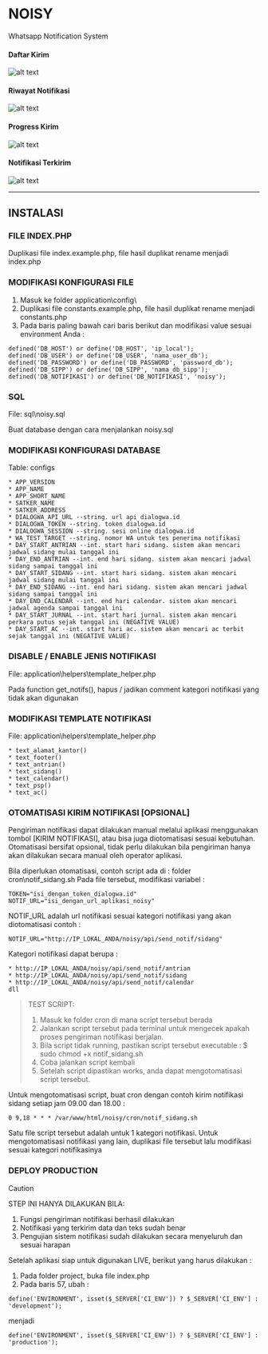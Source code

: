 # NOISY
Whatsapp Notification System

####  Daftar Kirim
![alt text](https://github.com/chakoochandra/Noisy/blob/main/assets/images/ss/1_noisy_daftar_kirim.png?raw=true)

####  Riwayat Notifikasi
![alt text](https://github.com/chakoochandra/Noisy/blob/main/assets/images/ss/2_noisy_riwayat_notif.png?raw=true)

####  Progress Kirim
![alt text](https://github.com/chakoochandra/Noisy/blob/main/assets/images/ss/3_noisy_sent.png?raw=true)

####  Notifikasi Terkirim
![alt text](https://github.com/chakoochandra/Noisy/blob/main/assets/images/ss/4_noisy_received.png?raw=true)


-------------------------------



## INSTALASI


###  FILE INDEX.PHP
Duplikasi file index.example.php, file hasil duplikat rename menjadi index.php


###  MODIFIKASI KONFIGURASI FILE
1. Masuk ke folder application\config\
2. Duplikasi file constants.example.php, file hasil duplikat rename menjadi constants.php
3. Pada baris paling bawah cari baris berikut dan modifikasi value sesuai environment Anda :

```
defined('DB_HOST') or define('DB_HOST', 'ip_local');
defined('DB_USER') or define('DB_USER', 'nama_user_db');
defined('DB_PASSWORD') or define('DB_PASSWORD', 'password_db');
defined('DB_SIPP') or define('DB_SIPP', 'nama_db_sipp');
defined('DB_NOTIFIKASI') or define('DB_NOTIFIKASI', 'noisy');
```


###  SQL
File: sql\noisy.sql

Buat database dengan cara menjalankan noisy.sql


###  MODIFIKASI KONFIGURASI DATABASE
Table: configs

```
* APP_VERSION
* APP_NAME 
* APP_SHORT_NAME
* SATKER_NAME
* SATKER_ADDRESS
* DIALOGWA_API_URL --string. url api dialogwa.id
* DIALOGWA_TOKEN --string. token dialogwa.id
* DIALOGWA_SESSION --string. sesi online dialogwa.id
* WA_TEST_TARGET --string. nomor WA untuk tes penerima notifikasi
* DAY_START_ANTRIAN --int. start hari sidang. sistem akan mencari jadwal sidang mulai tanggal ini
* DAY_END_ANTRIAN --int. end hari sidang. sistem akan mencari jadwal sidang sampai tanggal ini
* DAY_START_SIDANG --int. start hari sidang. sistem akan mencari jadwal sidang mulai tanggal ini
* DAY_END_SIDANG --int. end hari sidang. sistem akan mencari jadwal sidang sampai tanggal ini
* DAY_END_CALENDAR --int. end hari calendar. sistem akan mencari jadwal agenda sampai tanggal ini
* DAY_START_JURNAL --int. start hari jurnal. sistem akan mencari perkara putus sejak tanggal ini (NEGATIVE VALUE)
* DAY_START_AC --int. start hari ac. sistem akan mencari ac terbit sejak tanggal ini (NEGATIVE VALUE)
```


###  DISABLE / ENABLE JENIS NOTIFIKASI
File: application\helpers\template_helper.php

Pada function get_notifs(), hapus / jadikan comment kategori notifikasi yang tidak akan digunakan


###  MODIFIKASI TEMPLATE NOTIFIKASI
File: application\helpers\template_helper.php

```
* text_alamat_kantor()
* text_footer()
* text_antrian()
* text_sidang()
* text_calendar()
* text_psp()
* text_ac()
```


###  OTOMATISASI KIRIM NOTIFIKASI [OPSIONAL]
Pengiriman notifikasi dapat dilakukan manual melalui aplikasi menggunakan tombol [KIRIM NOTIFIKASI], atau bisa juga diotomatisasi sesuai kebutuhan. Otomatisasi bersifat opsional, tidak perlu dilakukan bila pengiriman hanya akan dilakukan secara manual oleh operator aplikasi.

Bila diperlukan otomatisasi, contoh script ada di : folder cron\notif_sidang.sh
Pada file tersebut, modifikasi variabel :

```
TOKEN="isi_dengan_token_dialogwa.id"
NOTIF_URL="isi_dengan_url_aplikasi_noisy" 
```

NOTIF_URL adalah url notifikasi sesuai kategori notifikasi yang akan diotomatisasi
contoh : 
```
NOTIF_URL="http://IP_LOKAL_ANDA/noisy/api/send_notif/sidang"
```

Kategori notifikasi dapat berupa :
```
* http://IP_LOKAL_ANDA/noisy/api/send_notif/antrian
* http://IP_LOKAL_ANDA/noisy/api/send_notif/sidang
* http://IP_LOKAL_ANDA/noisy/api/send_notif/calendar
dll
```


> TEST SCRIPT:
> 1. Masuk ke folder cron di mana script tersebut berada
> 2. Jalankan script tersebut pada terminal untuk mengecek apakah proses pengiriman notifikasi berjalan.
> 3. Bila script tidak running, pastikan script tersebut executable :
>     $ sudo chmod +x notif_sidang.sh
> 4. Coba jalankan script kembali
> 5. Setelah script dipastikan works, anda dapat mengotomatisasi script tersebut.


Untuk mengotomatisasi script, buat cron dengan contoh kirim notifikasi sidang setiap jam 09.00 dan 18.00 :
```
0 9,18 * * * /var/www/html/noisy/cron/notif_sidang.sh
```

Satu file script tersebut adalah untuk 1 kategori notifikasi.
Untuk mengotomatisasi notifikasi yang lain, duplikasi file tersebut lalu modifikasi sesuai kategori notifikasinya


###  DEPLOY PRODUCTION
> [!CAUTION]
> STEP INI HANYA DILAKUKAN BILA:
> 1. Fungsi pengiriman notifikasi berhasil dilakukan
> 2. Notifikasi yang terkirim data dan teks sudah benar
> 3. Pengujian sistem notifikasi sudah dilakukan secara menyeluruh dan sesuai harapan
>
> 
> Setelah aplikasi siap untuk digunakan LIVE, berikut yang harus dilakukan :
> 1. Pada folder project, buka file index.php
> 2. Pada baris 57, ubah :
> 
> ```
> define('ENVIRONMENT', isset($_SERVER['CI_ENV']) ? $_SERVER['CI_ENV'] : 'development');
> ```
> 
> menjadi
> 
> ```
> define('ENVIRONMENT', isset($_SERVER['CI_ENV']) ? $_SERVER['CI_ENV'] : 'production');
> ```
